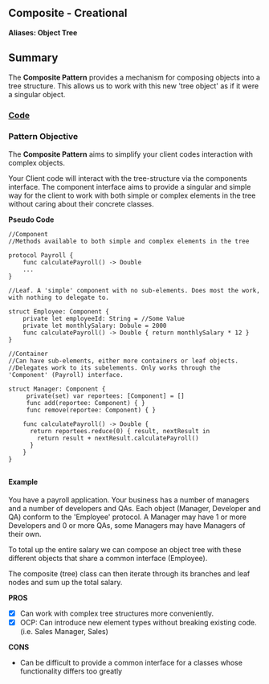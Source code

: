 

## Composite - Creational
**Aliases:
Object Tree**
## Summary
The **Composite Pattern** provides a mechanism for composing objects into a tree structure.
This allows us to work with this new 'tree object' as if it were a singular object.

### [Code](https://github.com/charlesmolyneux/DesignPatterns-Swift/tree/master/Project/DesignPatterns/DesignPatterns/Structural/Composite)

### Pattern Objective
The **Composite Pattern** aims to simplify your client codes interaction with complex objects.

Your Client code will interact with the tree-structure via the components interface. The component interface aims to provide a singular and simple way for the client to work with both simple or complex elements in the tree without caring about their concrete classes.

**Pseudo Code**
```
//Component
//Methods available to both simple and complex elements in the tree

protocol Payroll {
	func calculatePayroll() -> Double
	...
}

//Leaf. A 'simple' component with no sub-elements. Does most the work, with nothing to delegate to.

struct Employee: Component {
	private let employeeId: String = //Some Value  
	private let monthlySalary: Dobule = 2000
	func calculatePayroll() -> Double { return monthlySalary * 12 }
}

//Container
//Can have sub-elements, either more containers or leaf objects.
//Delegates work to its subelements. Only works through the 'Component' (Payroll) interface.

struct Manager: Component {
	 private(set) var reportees: [Component] = []
	 func add(reportee: Component) { }
	 func remove(reportee: Component) { }

	func calculatePayroll() -> Double {
	  return reportees.reduce(0) { result, nextResult in
		return result + nextResult.calculatePayroll()
	  }
	}
}

```
##

#### Example
You have a payroll application. Your business has a number of managers and a number of developers and QAs. Each object (Manager, Developer and QA) conform to the 'Employee' protocol. A Manager may have 1 or more Developers and 0 or more QAs, some Managers may have Managers of their own.

To total up the entire salary we can compose an object tree with these different objects that share a common interface (Employee).

The composite (tree) class can then iterate through its branches and leaf nodes and sum up the total salary.

**PROS**
 - [x] Can work with complex tree structures more conveniently.
 - [x] OCP: Can introduce new element types without breaking existing code. (i.e. Sales Manager, Sales)

**CONS**
- Can be difficult to provide a common interface for a classes whose functionality differs too greatly
